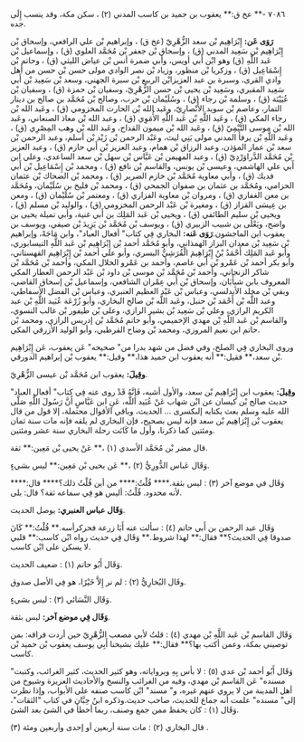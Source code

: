 ٧٠٨٦ -** عخ ق:** يعقوب بن حميد بن كاسب المدني (٢) ، سكن مكة، وقد ينسب إِلَى جده.

**رَوَى عَن:** إِبْرَاهِيم بْن سعد الزُّهْرِيّ (عخ ق) ، وإبراهيم بْن علي الرافعي، وإسحاق بْن إِبْرَاهِيم بْن سَعِيد المدني (ق) ، وإسحاق بْن جعفر بْن مُحَمَّد العلوي (ق) ، وإسماعيل بْن عَبد اللَّهِ (ق) وهو ابْن أَبي أويس، وأبي ضمرة أنس بْن عياض الليثي (ق) ، وحاتم بْن إِسْمَاعِيل (ق) ، وزكريا بْن منظور، وزياد بْن نصر الوادي مولى حسن بْن حسن من أهل وادي القرى، وسبرة بن عبد العزيزابْن الربيع بْن سبرة الجهني، وسعد بْن سَعِيد بْن أَبي سَعِيد المقبري، وسَعِيد بْن يحيى بْن حسن الزُّهْرِيّ، وسفيان بْن حمزة (ق) ، وسفيان بْن عُيَيْنَة (ق) ، وسلمة بْن رجاء (ق) ، وسُلَيْمان بْن حرب، وصالح بْن مُحَمَّد بن صالح بن دينار التمار، وعاصم بْن سويد الأَنْصارِيّ، وعَبد الله بْن الحارث المخزومي (ق) ، وعَبد الله بْن رجاء المكي (ق) ، وعَبد اللَّهِ بْن عَبد اللَّهِ الأُمَوِي (ق) ، وعبد الله بْن معاذ الصنعاني، وعَبد الله بْن موسى التَّيْمِيّ (ق) ، وعَبد الله بْن ميمون القداح، وعَبد الله بْن وهب المِصْرِي (ق) ، وعَبد اللَّهِ بْن يرفأ المدني مولى بَنِي ليث، وعَبْد الرحمن بْن زَيْد بْن أسلم، وعبد الرحمن بْن سعد بْن عمار المؤذن، وعبد الرزاق بْن همام، وعبد العزيز بْن أَبي حازم (ق) ، وعبد العزيز بْن مُحَمَّد الدَّراوَرْدِيّ (ق) ، وعبد المهيمن بْن عَبَّاس بْن سهل بْن سعد الساعدي، وعلي ابن أَبي علي الهاشمي، وعيسى بْن يونس، والقاسم بْن نافع (ق) ، ومحمد بْن إِسْمَاعِيل بْن أَبي فديك (ق) ، وأبي معاوية مُحَمَّد بْن خازم الضرير (ق) ، ومحمد بْن الضحاك بْن عثمان الحزامي، ومُحَمَّد بن عثمان بن صفوان الجمحي (ق) ، ومحمد بْن فليح بن سُلَيْمان، ومُحَمَّد بن معن الغفاري (ق) ، ومروان بْن معاوية الفزاري (ق) ، ومعتمر بْن سُلَيْمان (ق) ، ومعن بن عِيسَى القزاز (ق) ، ومغيرة بْن عَبْد الرحمن المخزومي (ق) ، والوليد بْن مسلم (ق) ، ويحيى بْن سليم الطائفي (ق) ، ويحيى بْن عَبد المَلِك بن أَبي غنية، وأبي تميلة يحيى بن واضح، ويَعْلَى بن شبيب الزبيري (ق) ، ويوسف بْن مُحَمَّد بْن يَزِيدَ بْن صيفي، ويوسف بن يعقوب ابن الماجشون.**رَوَى عَنه:** البخاري فِي كتاب" أفعال العباد"، وابن مَاجَهْ، وإبراهيم بْن سَعِيد بْن معدان البزاز الهمذاني، وأبو مُحَمَّد أحمد بْن إِبْرَاهِيم بْن عَبد اللَّهِ النيسابوري، وأبو عَبد المَلِك أَحْمَدُ بْنُ إِبْرَاهِيمَ الْقُرَشِيُّ البسري، وأبو علي أحمد بْن إِبْرَاهِيم القهستاني، وأبو بكر أحمد بْن عَمْرو بْن أَبي عاصم، وأحمد بن عَمْرو الخلال المكي، وأحمد بْن مُحَمَّد بْن شاكر الزنجاني، وأحمد بْن مُحَمَّد بْن موسى بْن داود بْن عَبْد الرحمن العطار المكي المعروف بابن شبأَبَان، وإسحاق بْن أَبي عِمْران الشافعي، وإسماعيل بْن إسحاق القاضي، وبقي بْن مخلد الأندلسي، وعباس بْن عَبْد العظيم العنبري، وعباس بْن الفضل الأسفاطي، وعبد اللَّه بْن أَحْمَد بْن حنبل، وعَبد اللَّه بْن صالح البخاري، وأبو زُرْعَة عُبَيد اللَّهِ بْن عبد الكريم الرازي، وعلي بْن سَعِيد بْن بشير الرازي، وعلى بْن طيفور بْن غالب النسوي، والقاسم بْن عَبد اللَّهِ بْن مهدي الإخميمي، وأبو حاتم مُحَمَّد بْن إدريس الرازي، ومحمد بْن حاتم ابن نعيم المروزي، ومحمد بْن وضاح القرطبي، وأبو الوليد الأزرقي المكي.

وروى البخاري فِي الصلح، وفي فضل من شهد بدرا من" صحيحه" عَن يعقوب، عَن إِبْرَاهِيم بْن سعد،** فقيل:** أنه يعقوب ابن حميد هذا،** وقيل:** يعقوب بْن إبراهيم الدورقي.

**وقِيلَ:** يعقوب ابن مُحَمَّد بْن عيسى الزُّهْرِيّ.

**وقِيلَ:** يعقوب ابن إِبْرَاهِيم بْن سعد، والأول أشبه، فَإِنَّهُ قَدْ روى عنه فِي كتاب" أفعال العباد" حديث صالح بْن كيسان عن ابْن شهاب عَنْ عُبَيد اللَّه، عَنِ ابن عَبَّاسٍ أَنَّ رَسُولَ اللَّهِ صَلَّى الله عليه وسلم بعث بكتابه إلىكسرى ... الحديث، وباقي الأقوال محتملة، إلا قول من قال يعقوب بْن إِبْرَاهِيم بْن سعد فإنه ليس بصحيح، فإن البخاري لم يلقه فإنه مات سنة ثمان ومئتين كما ذكرنا، وأول ما كَانَت رحلة البخاري سنة عشر ومئتين.

قال مضر بْن مُحَمَّد الأسدي (١) ،** عَنْ يحيى بْن مَعِين:** ثقة.

وَقَال عَباس الدُّورِيُّ (٢) ،** عَن يحيى بْن مَعِين:** ليس بشيءٍ.

وَقَال في موضع آخر (٣) : ليس بثقة.**** قُلْتُ:**** من أين قُلْتُ ذلك؟**** قال:**** لأنه محدود. قُلْتُ: أليس هو فِي سماعه ثقة؟ قال: بلى.

**وَقَال عباس العنبري:** يوصل الحديث.

وَقَال عبد الرحمن بن أَبي حاتم (٤) : سألت عنه أَبَا زرعة فحركرأسه.** قُلْتُ:** كَانَ صدوقا فِي الحديث؟** فقال:** لهذا شروط.** وَقَال فِي حديث رواه ابْن كاسب:** قلبي لا يسكن على ابْن كاسب.

وَقَال أَبُو حاتم (١) : ضعيف الحديث.

وقَال البُخارِيُّ (٢) : لم نر إِلاَّ خَيْرًا، هو فِي الأصل صدوق.

وَقَال النَّسَائي (٣) : ليس بشيءٍ.

**وَقَال فِي موضع آخر:** ليس بثقة.

وَقَال القاسم بْن عَبد اللَّهِ بْن مهدي (٤) : قلتُ لأبي مصعب الزُّهْرِيّ حين أردت فراقه: بمن توصيني بمكة، وعمن أكتب بها؟** فقال:** عليك بشيخنا أَبِي يوسف يعقوب بْن حميد بْن كاسب.

وَقَال أَبُو أحمد بْن عدي (٥) : لا بأس بِهِ وبرواياته، وهو كثير الحديث، كثير الغرائب، وكتبت" مسنده" عَن القاسم بْن مهدي، وفيه من الغرائب والنسخ والأحاديث العزيزة وشيوخ من أهل المدينة من لا يروي عنهم غيره، و" مسند" ابْن كاسب صنفه على الأبواب، وإذا نظرت إلى" مسنده" علمت أنه جماع للحديث، صاحب حديث.وذكره ابنُ حِبَّان في كتاب "الثقات"، وَقَال (١) : كان يحفظ ممن جمع وصنف، ربما أخطأ في الشئ بعد الشئ.

قال البخاري (٢) : مات سنة أربعين أو إحدى وأربعين ومئة (٣) .